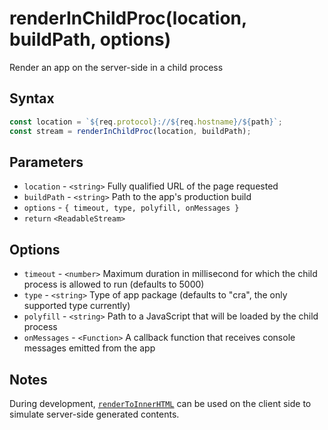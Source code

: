 # renderInChildProc(location, buildPath, options)

Render an app on the server-side in a child process

## Syntax

```js
const location = `${req.protocol}://${req.hostname}/${path}`;
const stream = renderInChildProc(location, buildPath);
```

## Parameters

* `location` - `<string>` Fully qualified URL of the page requested
* `buildPath` - `<string>` Path to the app's production build
* `options` - `{ timeout, type, polyfill, onMessages }`
* `return` `<ReadableStream>`

## Options

* `timeout` - `<number>` Maximum duration in millisecond for which the child process is allowed to run (defaults to 5000)
* `type` - `<string>` Type of app package (defaults to "cra", the only supported type currently)
* `polyfill` - `<string>` Path to a JavaScript that will be loaded by the child process
* `onMessages` - `<Function>` A callback function that receives console messages emitted from the app

## Notes

During development, [`renderToInnerHTML`](../client/renderToInnerHTML.md#readme) can be used on the client 
side to simulate server-side generated contents.
